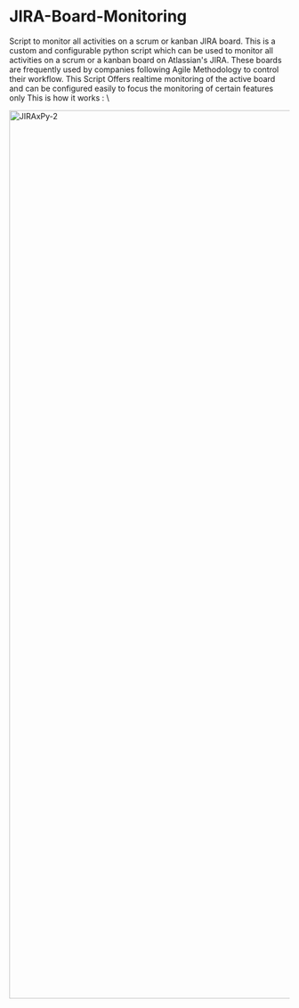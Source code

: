 # JIRA-Board-Monitoring
Script to monitor all activities on a scrum or kanban JIRA board.
This is a custom and configurable python script which can be used to monitor all activities on a scrum or a kanban board on Atlassian's JIRA. These boards are frequently used by companies following Agile Methodology to control their workflow. 
This Script Offers realtime monitoring of the active board and can be configured easily to focus the monitoring of certain features only
This is how it works : \

<img width="1596" alt="JIRAxPy-2" src="https://github.com/syerak748/JIRA-Board-Monitoring/assets/72925736/0cb92c78-27a2-4dc9-8567-f6f7eaa54661">
